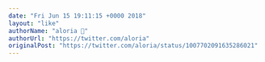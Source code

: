 ```yaml
---
date: "Fri Jun 15 19:11:15 +0000 2018"
layout: "like"
authorName: "aloria 🦂"
authorUrl: "https://twitter.com/aloria"
originalPost: "https://twitter.com/aloria/status/1007702091635286021"
---
```

